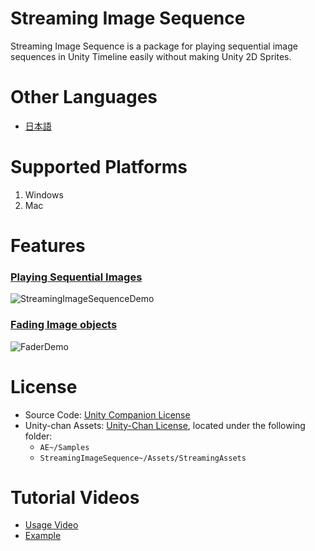# Streaming Image Sequence

Streaming Image Sequence is a package for playing sequential image sequences in Unity Timeline 
easily without making Unity 2D Sprites.

# Other Languages
- [日本語](jp/index.md)

# Supported Platforms

1. Windows
2. Mac

# Features

### [Playing Sequential Images](./Documentation~/en/StreamingImageSequencePlayableAsset.md)
![StreamingImageSequenceDemo](Documentation~/images/StreamingImageSequenceDemo.gif)

### [Fading Image objects](./Documentation~/en/FaderPlayableAsset.md)
![FaderDemo](Documentation~/images/FaderDemo.gif)


# License
* Source Code: [Unity Companion License](LICENSE.md)
* Unity-chan Assets: [Unity-Chan License](http://unity-chan.com/contents/guideline_en/), located under the following folder:
  - `AE~/Samples`
  - `StreamingImageSequence~/Assets/StreamingAssets`  

# Tutorial Videos
- [Usage Video](https://youtu.be/mlRbwqJ74CM)
- [Example](https://youtu.be/4og6rgQdb3c)


